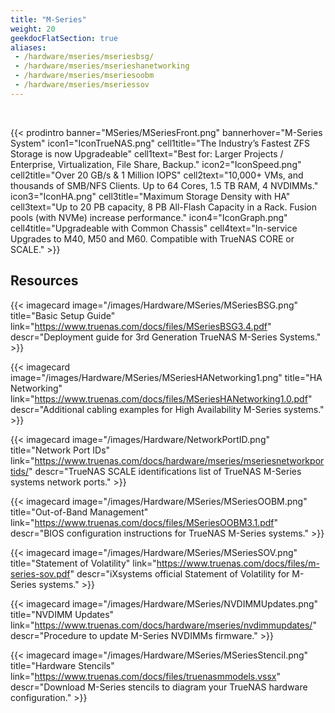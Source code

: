 ```yaml
---
title: "M-Series"
weight: 20
geekdocFlatSection: true
aliases:
 - /hardware/mseries/mseriesbsg/
 - /hardware/mseries/mserieshanetworking
 - /hardware/mseries/mseriesoobm
 - /hardware/mseries/mseriessov
---
```

<br>

{{< prodintro banner="MSeries/MSeriesFront.png" bannerhover="M-Series System"
icon1="IconTrueNAS.png" cell1title="The Industry’s Fastest ZFS Storage is now Upgradeable" cell1text="Best for: Larger Projects / Enterprise, Virtualization, File Share, Backup."
icon2="IconSpeed.png" cell2title="Over 20 GB/s & 1 Million IOPS" cell2text="10,000+ VMs, and thousands of SMB/NFS Clients. Up to 64 Cores, 1.5 TB RAM, 4 NVDIMMs."
icon3="IconHA.png" cell3title="Maximum Storage Density with HA" cell3text="Up to 20 PB capacity, 8 PB All-Flash Capacity in a Rack. Fusion pools (with NVMe) increase performance."
icon4="IconGraph.png" cell4title="Upgradeable with Common Chassis" cell4text="In-service Upgrades to M40, M50 and M60. Compatible with TrueNAS CORE or SCALE." >}}

## Resources

<div class="docs-sections">

{{< imagecard image="/images/Hardware/MSeries/MSeriesBSG.png" title="Basic Setup Guide" link="https://www.truenas.com/docs/files/MSeriesBSG3.4.pdf"
descr="Deployment guide for 3rd Generation TrueNAS M-Series Systems." >}}

{{< imagecard image="/images/Hardware/MSeries/MSeriesHANetworking1.png" title="HA Networking" link="https://www.truenas.com/docs/files/MSeriesHANetworking1.0.pdf"
descr="Additional cabling examples for High Availability M-Series systems." >}}

{{< imagecard image="/images/Hardware/NetworkPortID.png" title="Network Port IDs" link="https://www.truenas.com/docs/hardware/mseries/mseriesnetworkportids/"
descr="TrueNAS SCALE identifications list of TrueNAS M-Series systems network ports." >}}

{{< imagecard image="/images/Hardware/MSeries/MSeriesOOBM.png" title="Out-of-Band Management" link="https://www.truenas.com/docs/files/MSeriesOOBM3.1.pdf"
descr="BIOS configuration instructions for TrueNAS M-Series systems." >}}

{{< imagecard image="/images/Hardware/MSeries/MSeriesSOV.png" title="Statement of Volatility" link="https://www.truenas.com/docs/files/m-series-sov.pdf"
descr="iXsystems official Statement of Volatility for M-Series systems." >}}

{{< imagecard image="/images/Hardware/MSeries/NVDIMMUpdates.png" title="NVDIMM Updates" link="https://www.truenas.com/docs/hardware/mseries/nvdimmupdates/"
descr="Procedure to update M-Series NVDIMMs firmware." >}}

{{< imagecard image="/images/Hardware/MSeries/MSeriesStencil.png" title="Hardware Stencils" link="https://www.truenas.com/docs/files/truenasmmodels.vssx"
descr="Download M-Series stencils to diagram your TrueNAS hardware configuration." >}}

</div>
